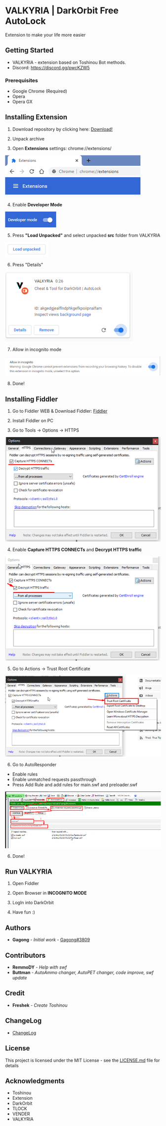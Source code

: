 # VALKYRIA | DarkOrbit Free AutoLock

Extension to make your life more easier

## Getting Started

* VALKYRIA - extension based on Toshinou Bot methods.
* Discord: https://discord.gg/pwcKZW5

### Prerequisites

* Google Chrome (Required)
* Opera
* Opera GX

## Installing Extension

1) Download repository by clicking here: [Download!](https://github.com/Gagong/TLOCK/archive/master.zip)

2) Unpack archive

3) Open **Extensions** settings: chrome://extensions/

![Extensions](https://github.com/Gagong/DOPE-SID-Login/raw/master/Docs/Extensions.PNG)

4) Enable **Developer Mode**

![DeveloperMode](https://github.com/Gagong/DOPE-SID-Login/raw/master/Docs/DeveloperMode.PNG)

5) Press **"Load Unpacked"** and select unpacked **src** folder from VALKYRIA

![LoadUnpacked](https://github.com/Gagong/DOPE-SID-Login/raw/master/Docs/LoadUnpacked.PNG)

6) Press "Details"

![Details](https://github.com/Gagong/DOPE-SID-Login/raw/master/Docs/VALKYRIADone.PNG)

7) Allow in incognito mode

![Incognito](https://github.com/Gagong/DOPE-SID-Login/raw/master/Docs/Incognito.PNG)

8) Done!

## Installing Fiddler

1) Go to Fiddler WEB & Download Fiddler: [Fiddler](https://www.telerik.com/download/fiddler)

2) Install Fiddler on PC

3) Go to Tools -> Options -> HTTPS

![HTTPS](https://github.com/Gagong/DOPE-SID-Login/raw/master/Docs/HTTPS.png)

4) Enable **Capture HTTPS CONNECTs** and **Decrypt HTTPS traffic**

![HTTPS2](https://github.com/Gagong/DOPE-SID-Login/raw/master/Docs/HTTPS2.png)

5) Go to Actions -> Trust Root Certificate

![Root](https://github.com/Gagong/DOPE-SID-Login/raw/master/Docs/Root.png)

6) Go to AutoResponder
* Enable rules
* Enable unmatched requests passthrough
* Press Add Rule and add rules for main.swf and preloader.swf

![resp](https://github.com/Gagong/DOPE-SID-Login/raw/master/Docs/responder.png)

6) Done!

## Run VALKYRIA

1) Open Fiddler

2) Open Browser in **INCOGNITO MODE**

3) LogIn into DarkOrbit

4) Have fun :)

## Authors

* **Gagong** - *Initial work* - [Gagong#3809](https://github.com/Gagong)

## Contributors

* **RemmoDY** - *Help with swf*
* **Buttman** - *AutoAmmo changer, AutoPET changer, code improve, swf update*

## Credit

* **Freshek** - *Create Toshinou*

## ChangeLog

* [ChangeLog](https://raw.githubusercontent.com/Gagong/VENDER/master/ChangeLog.log)

## License

This project is licensed under the MIT License - see the [LICENSE.md](LICENSE.md) file for details

## Acknowledgments

* Toshinou
* Extension
* DarkOrbit
* TLOCK
* VENDER
* VALKYRIA

